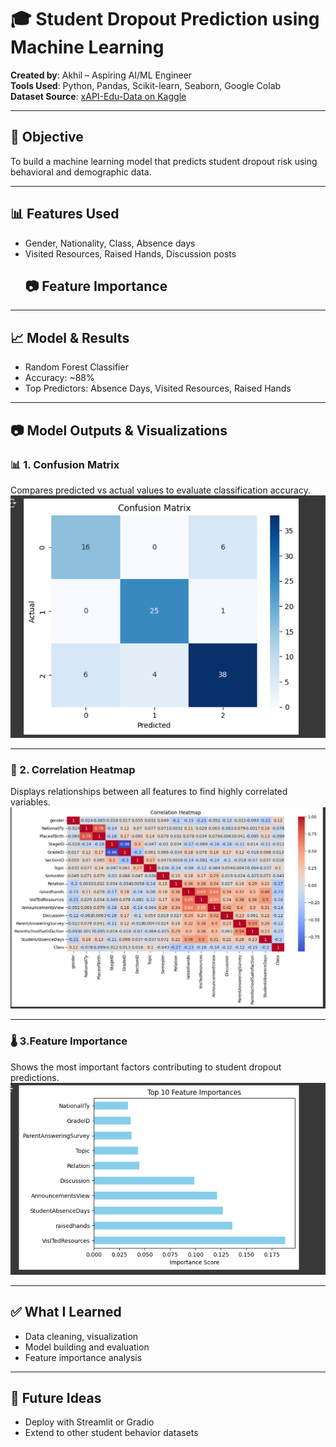 # 🎓 Student Dropout Prediction using Machine Learning

**Created by**: Akhil – Aspiring AI/ML Engineer  
**Tools Used**: Python, Pandas, Scikit-learn, Seaborn, Google Colab  
**Dataset Source**: [xAPI-Edu-Data on Kaggle](https://www.kaggle.com/datasets/aljarah/xAPI-Edu-Data)  

---

## 🎯 Objective  
To build a machine learning model that predicts student dropout risk using behavioral and demographic data.

---

## 📊 Features Used  
- Gender, Nationality, Class, Absence days  
- Visited Resources, Raised Hands, Discussion posts
  ## 📷 Feature Importance

---

## 📈 Model & Results  
- Random Forest Classifier  
- Accuracy: ~88%  
- Top Predictors: Absence Days, Visited Resources, Raised Hands

---

## 📷 Model Outputs & Visualizations

### 📊 1. Confusion Matrix  
Compares predicted vs actual values to evaluate classification accuracy.
![Confusion Matrix](Confusion_Matrix.png)

---

### 📌 2. Correlation Heatmap  
Displays relationships between all features to find highly correlated variables.
![Correlation Heatmap](correlations_Heatmap.png)

---

### 🌡️ 3.Feature Importance  
Shows the most important factors contributing to student dropout predictions.
![Feature Importance](Feature_Importance.png) 


---

## ✅ What I Learned  
- Data cleaning, visualization  
- Model building and evaluation  
- Feature importance analysis

---

## 🚀 Future Ideas  
- Deploy with Streamlit or Gradio  
- Extend to other student behavior datasets

